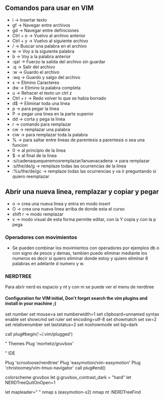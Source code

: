 
## Comandos para usar en VIM

- i -> Insertar texto
- gf -> Navegar entre archivos
- gd -> Navegar entre definiciones
- Ctrl + o  -> Vuelvo al archivo anterior
- Ctrl + y -> Vuelvo al siguiente archivo
- / -> Buscar una palabra en el archivo
- w -> Voy a la siguiente palabra
- b -> Voy a la palabra anterior
- :qa! -> Fuerzo la salida del archivo sin guardar
- :q -> Salir del archivo 
- :w -> Guardo el archivo
- :wq -> Guardo y salgo del archivo
- x -> Elimino Caracteres
- dw -> Elimino la palabra completa
- u -> Rehacer el texto un ctrl z
- Ctrl + r -> Redo volver lo que se habia borrado
- d$ -> Eliminar toda una linea
- p -> para pegar la linea
- P -> pegar una linea en la parte superior
- dd -> corta y pega la linea
- r -> comando para remplazar
- cw -> remplazar una palabra
- ciw -> para remplazar toda la palabra
- % -> para saltar entre lineas de parentesis a parentesis o sea una funcion
- 0 -> al principio de la linea
- $ -> al final de la linea
- :s/cadenaquequeremosremplazar/lanuevacadena -> para remplazar
- :s/the/de/g -> remplaze todas las ocurrencias de la linea
- :%s/the/de/gc -> remplaze todas las ocurrencias y va ir preguntando si quiero reemplazar

## Abrir una nueva linea, remplazar y copiar y pegar
- o -> crea una nueva linea y entra en modo insert
- O -> crea una nueva linea arriba de donde esta el curso
- shift r -> modo remplazar
- v -> modo visual de esta forma permite editar, con la Y copia y con la p pega

### Operadores con movimientos
- Se pueden combinar los movimientos con operadores por ejemplos db o con signo de pesos y demas, tambien puedo eliminar mediante los numeros es decir si quiero eliminar donde estoy y quiero eliminar 6 palabras en adelante d numero y w.

### NERDTREE
Para abrir nerd es espacio y nt y con m se puede ver el menu de nerdtree

 
#### Configuration for VIM initial, Don't forget search the vim plugins and install in your machine ;)
set number
set mouse=a
set numberwidth=1
set clipboard=unnamed
syntax enable
set showcmd
set ruler
set encoding=utf-8
set showmatch
set sw=2
set relativenumber
set laststatus=2
set noshowmode
set bg=dark

call plug#begin('~/.vim/plugged')

" Themes
Plug 'morhetz/gruvbox'

" IDE

Plug 'scrooloose/nerdtree'
Plug 'easymotion/vim-easymotion'
Plug 'christoomey/vim-tmux-navigator'
call plug#end()

colorscheme gruvbox
let g:gruvbox_contrast_dark = "hard"
let NERDTreeQuitOnOpen=1

let mapleader=" "
nmap <Leader>s <Plug>(easymotion-s2)
nmap <Leader>nt :NERDTreeFind<CR> 
